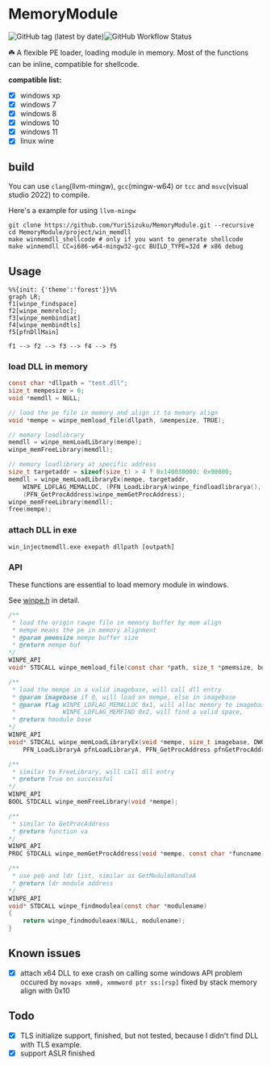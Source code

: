 # MemoryModule  

![GitHub tag (latest by date)](https://img.shields.io/github/v/tag/yurisizuku/memorymodule?color=green&label=MemoryModule)![GitHub Workflow Status](https://img.shields.io/github/actions/workflow/status/YuriSizuku/MemoryModule/build_wintools.yml?label=build_wintools)  

☘️ A flexible PE loader, loading module in memory.
Most of the functions can be inline,  compatible for shellcode.

**compatible list:**

- [x] windows xp
- [x] windows 7
- [x] windows 8
- [x] windows 10
- [x] windows 11
- [x] linux wine

## build

You can use `clang`(llvm-mingw), `gcc`(mingw-w64) or `tcc`  and `msvc`(visual studio 2022) to compile.  

Here's a example for using `llvm-mingw`

```shell
git clone https://github.com/YuriSizuku/MemoryModule.git --recursive
cd MemoryModule/project/win_memdll
make winmemdll_shellcode # only if you want to generate shellcode
make winmemdll CC=i686-w64-mingw32-gcc BUILD_TYPE=32d # x86 debug
```

## Usage

``` mermaid
%%{init: {'theme':'forest'}}%%
graph LR;
f1[winpe_findspace]
f2[winpe_memreloc];
f3[winpe_membindiat]
f4[winpe_membindtls]
f5[pfnDllMain]

f1 --> f2 --> f3 --> f4 --> f5
```

### load DLL in memory

```c
const char *dllpath = "test.dll";
size_t mempesize = 0;
void *memdll = NULL;

// load the pe file in memory and align it to memory align
void *mempe = winpe_memload_file(dllpath, &mempesize, TRUE); 

// memory loadlibrary
memdll = winpe_memLoadLibrary(mempe);
winpe_memFreeLibrary(memdll);

// memory loadlibrary at specific address
size_t targetaddr = sizeof(size_t) > 4 ? 0x140030000: 0x90000;
memdll = winpe_memLoadLibraryEx(mempe, targetaddr, 
    WINPE_LDFLAG_MEMALLOC, (PFN_LoadLibraryA)winpe_findloadlibrarya(), 
    (PFN_GetProcAddress)winpe_memGetProcAddress);
winpe_memFreeLibrary(memdll);
free(mempe);
```

### attach DLL in exe

```shell
win_injectmemdll.exe exepath dllpath [outpath]
```

### API

These functions are essential to load memory module in windows.  

See [winpe.h](https://github.com/YuriSizuku/ReverseTool/blob/master/src/winpe.h)  in detail.

```c
/**
 * load the origin rawpe file in memory buffer by mem align
 * mempe means the pe in memory alignment
 * @param pmemsize mempe buffer size
 * @return mempe buf
*/
WINPE_API
void* STDCALL winpe_memload_file(const char *path, size_t *pmemsize, bool_t same_align);

/**
 * load the mempe in a valid imagebase, will call dll entry
 * @param imagebase if 0, will load on mempe, else in imagebase
 * @param flag WINPE_LDFLAG_MEMALLOC 0x1, will alloc memory to imagebase
 *             WINPE_LDFLAG_MEMFIND 0x2, will find a valid space, 
 * @return hmodule base
*/
WINPE_API
void* STDCALL winpe_memLoadLibraryEx(void *mempe, size_t imagebase, DWORD flag,
    PFN_LoadLibraryA pfnLoadLibraryA, PFN_GetProcAddress pfnGetProcAddress);

/**
 * similar to FreeLibrary, will call dll entry
 * @return True on successful
*/
WINPE_API
BOOL STDCALL winpe_memFreeLibrary(void *mempe);

/**
 * similar to GetProcAddress
 * @return function va
*/
WINPE_API
PROC STDCALL winpe_memGetProcAddress(void *mempe, const char *funcname);

/**
 * use peb and ldr list, similar as GetModuleHandleA
 * @return ldr module address
*/
WINPE_API
void* STDCALL winpe_findmodulea(const char *modulename)
{
    return winpe_findmoduleaex(NULL, modulename);
}
```

## Known issues

- [x] attach x64 DLL to exe crash on calling some windows API
  problem occured by `movaps xmm0, xmmword ptr ss:[rsp]`
  fixed by stack memory align with 0x10  

## Todo

- [x] TLS initialize support, finished, but not tested, because I didn't find DLL with TLS example.  
- [x] support ASLR finished  
